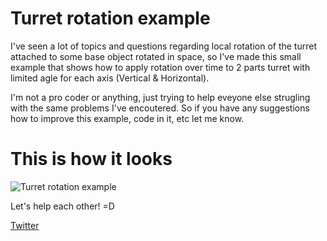 # Turret rotation example
I've seen a lot of topics and questions regarding local rotation of the turret attached to some base object rotated in space, so I've made this small example that shows how to apply rotation over time to 2 parts turret with limited agle for each axis (Vertical & Horizontal).

I'm not a pro coder or anything, just trying to help eveyone else strugling with the same problems I've encoutered.
So if you have any suggestions how to improve this example, code in it, etc let me know.

# This is how it looks
![Turret rotation example](http://i.imgur.com/AShf7Xf.gif)

Let's help each other! =D

[Twitter](https://twitter.com/Andrew_Chewie)
